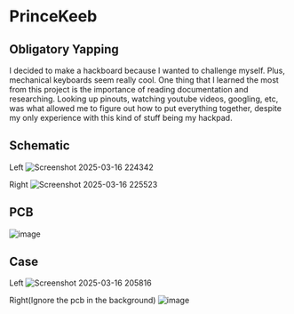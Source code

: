 # PrinceKeeb

## Obligatory Yapping
I decided to make a hackboard because I wanted to challenge myself. Plus, mechanical keyboards seem really cool.
One thing that I learned the most from this project is the importance of reading documentation and researching. Looking up pinouts, watching youtube videos, googling, etc, was what allowed me to figure out how to put everything together, despite my only experience with this kind of stuff being my hackpad.

## Schematic
Left
![Screenshot 2025-03-16 224342](https://github.com/user-attachments/assets/083331bc-ae72-48b8-bd2c-ed01829d94de)

Right
![Screenshot 2025-03-16 225523](https://github.com/user-attachments/assets/f9ec0f50-a422-4d07-9d7f-33eb1d59c286)

## PCB
![image](https://github.com/user-attachments/assets/64459d5f-a114-4b20-a5d9-314ac80f526a)


## Case
Left
![Screenshot 2025-03-16 205816](https://github.com/user-attachments/assets/9240f575-ec98-4d1e-a5e5-d9f515af5d0f)

Right(Ignore the pcb in the background)
![image](https://github.com/user-attachments/assets/cabb4bdd-c175-4046-b5f7-a2a91bf4d5d7)


